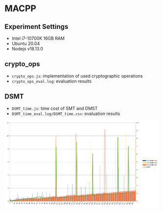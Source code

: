 # MACPP

## Experiment Settings

- Intel i7-10700K 16GB RAM
- Ubuntu 20.04
- Nodejs v18.13.0

## crypto_ops

- `crypto_ops.js`: implementation of used cryptographic operations
- `crypto_ops_eval.log`: evaluation results

## DSMT

- `DSMT_time.js`: time cost of SMT and DMST
- `DSMT_time_eval.log/DSMT_time.csv`: evaluation results

![](DSMT_time.png)